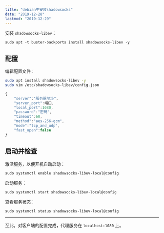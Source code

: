 ```yaml
---
title: "debian中安装shadowsocks"
date: "2019-12-28"
lastmod: "2019-12-29"
---
```


安装 `shadowsocks-libev`：

```
sudo apt -t buster-backports install shadowsocks-libev -y
```



## 配置

编辑配置文件：

```bash 
sudo apt install shadowsocks-libev -y
sudo vim /etc/shadowsocks-libev/config.json
```

```js
{
    "server":"服务器地址",
    "server_port":端口,
    "local_port":1080,
    "password":"密码",
    "timeout":60,
    "method":"aes-256-gcm",
    "mode":"tcp_and_udp",
    "fast_open":false
}
```



## 启动并检查

激活服务，以便开机自动启动：

```
sudo systemctl enable shadowsocks-libev-local@config
```

启动服务：

```
sudo systemctl start shadowsocks-libev-local@config
```

查看服务状态：

```
sudo systemctl status shadowsocks-libev-local@config
```

------

至此，对客户端的配置完成，代理服务在 `localhost:1080` 上。
